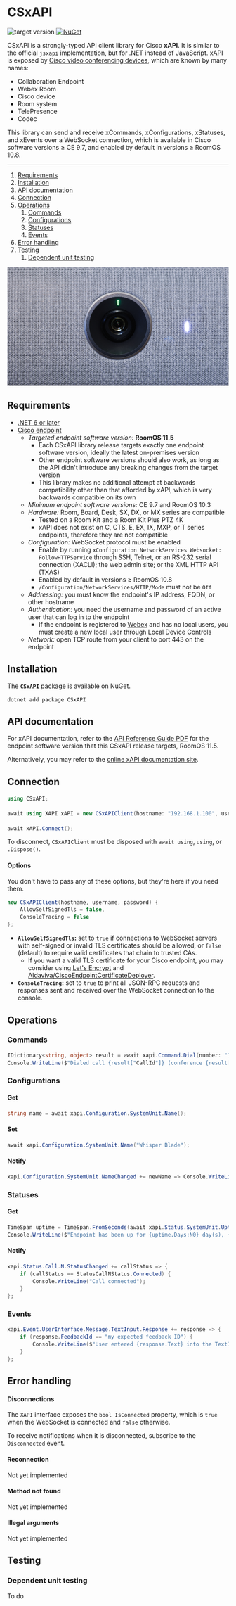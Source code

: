 CSxAPI
===

![target version](https://img.shields.io/badge/target%20version-RoomOS%2011.5-%3B?logo=cisco&logoColor=white) [![NuGet](https://img.shields.io/nuget/v/CSxAPI?logo=nuget)](https://www.nuget.org/packages/csxapi)

CSxAPI is a strongly-typed API client library for Cisco **xAPI**. It is similar to the official [`jsxapi`](https://www.npmjs.com/package/jsxapi) implementation, but for .NET instead of JavaScript. xAPI is exposed by [Cisco video conferencing devices](https://www.cisco.com/c/en/us/products/collaboration-endpoints/collaboration-room-endpoints/index.html), which are known by many names:

- Collaboration Endpoint
- Webex Room
- Cisco device
- Room system
- TelePresence
- Codec

This library can send and receive xCommands, xConfigurations, xStatuses, and xEvents over a WebSocket connection, which is available in Cisco software versions ≥ CE 9.7, and enabled by default in versions ≥ RoomOS 10.8.

----

<!-- MarkdownTOC autolink="true" bracket="round" autoanchor="false" levels="1,2,3" bullets="1." -->

1. [Requirements](#requirements)
1. [Installation](#installation)
1. [API documentation](#api-documentation)
1. [Connection](#connection)
1. [Operations](#operations)
    1. [Commands](#commands)
    1. [Configurations](#configurations)
    1. [Statuses](#statuses)
    1. [Events](#events)
1. [Error handling](#error-handling)
1. [Testing](#testing)
    1. [Dependent unit testing](#dependent-unit-testing)

<!-- /MarkdownTOC -->

![Room Kit](https://raw.githubusercontent.com/Aldaviva/CSxAPI/master/.github/images/readme-header.jpg)


## Requirements
- [.NET 6 or later](https://dotnet.microsoft.com/en-us/download/dotnet)
- [Cisco endpoint](https://www.cisco.com/c/en/us/products/collaboration-endpoints/collaboration-room-endpoints/index.html)
    - *Targeted endpoint software version:* **RoomOS 11.5**
        - Each CSxAPI library release targets exactly one endpoint software version, ideally the latest on-premises version
        - Other endpoint software versions should also work, as long as the API didn't introduce any breaking changes from the target version
        - This library makes no additional attempt at backwards compatibility other than that afforded by xAPI, which is very backwards compatible on its own
    - *Minimum endpoint software versions:* CE 9.7 and RoomOS 10.3
    - *Hardware:* Room, Board, Desk, SX, DX, or MX series are compatible
        - Tested on a Room Kit and a Room Kit Plus PTZ 4K
        - xAPI does not exist on C, CTS, E, EX, IX, MXP, or T series endpoints, therefore they are not compatible
    - *Configuration:* WebSocket protocol must be enabled
        - Enable by running `xConfiguration NetworkServices Websocket: FollowHTTPService` through SSH, Telnet, or an RS-232 serial connection (XACLI); the web admin site; or the XML HTTP API (TXAS)
        - Enabled by default in versions ≥ RoomOS 10.8
        - `/Configuration/NetworkServices/HTTP/Mode` must not be `Off`
    - *Addressing:* you must know the endpoint's IP address, FQDN, or other hostname
    - *Authentication:* you need the username and password of an active user that can log in to the endpoint
        - If the endpoint is registered to [Webex](https://admin.webex.com/devices/search) and has no local users, you must create a new local user through Local Device Controls
    - *Network:* open TCP route from your client to port 443 on the endpoint

## Installation
The [**`CSxAPI`** package](https://www.nuget.org/packages/csxapi) is available on NuGet.

```ps1
dotnet add package CSxAPI
```

## API documentation
For xAPI documentation, refer to the [API Reference Guide PDF](https://www.cisco.com/c/en/us/support/collaboration-endpoints/spark-room-kit-series/products-command-reference-list.html) for the endpoint software version that this CSxAPI release targets, RoomOS 11.5.

Alternatively, you may refer to the [online xAPI documentation site](https://roomos.cisco.com/xapi).

## Connection
```cs
using CSxAPI;

await using XAPI xAPI = new CSxAPIClient(hostname: "192.168.1.100", username: "admin", password: "password123!");

await xAPI.Connect();
```

To disconnect, `CSxAPIClient` must be disposed with `await using`, `using`, or `.Dispose()`.

#### Options

You don't have to pass any of these options, but they're here if you need them.

```cs
new CSxAPIClient(hostname, username, password) {
    AllowSelfSignedTls = false,
    ConsoleTracing = false
};
```

- **`AllowSelfSignedTls`:** set to `true` if connections to WebSocket servers with self-signed or invalid TLS certificates should be allowed, or `false` (default) to require valid certificates that chain to trusted CAs.
    - If you want a valid TLS certificate for your Cisco endpoint, you may consider using [Let's Encrypt](https://letsencrypt.org) and [Aldaviva/CiscoEndpointCertificateDeployer](https://github.com/Aldaviva/CiscoEndpointCertificateDeployer).
- **`ConsoleTracing`:** set to `true` to print all JSON-RPC requests and responses sent and received over the WebSocket connection to the console.

## Operations

### Commands
```cs
IDictionary<string, object> result = await xapi.Command.Dial(number: "10990@bjn.vc");
Console.WriteLine($"Dialed call {result["CallId"]} (conference {result["ConferenceId"]})");
```

### Configurations

#### Get
```cs
string name = await xapi.Configuration.SystemUnit.Name();
```

#### Set
```cs
await xapi.Configuration.SystemUnit.Name("Whisper Blade");
```

#### Notify
```cs
xapi.Configuration.SystemUnit.NameChanged += newName => Console.WriteLine($"System name changed to {newName}");
```

### Statuses

#### Get
```cs
TimeSpan uptime = TimeSpan.FromSeconds(await xapi.Status.SystemUnit.Uptime());
Console.WriteLine($"Endpoint has been up for {uptime.Days:N0} day(s), {uptime.Hours:N0} hour(s), {uptime.Minutes:N0} minute(s), and {uptime.Seconds:N0} second(s).");
```

#### Notify
```cs
xapi.Status.Call.N.StatusChanged += callStatus => {
    if (callStatus == StatusCallNStatus.Connected) {
        Console.WriteLine("Call connected");
    }
};
```

### Events
```cs
xapi.Event.UserInterface.Message.TextInput.Response += response => {
    if (response.FeedbackId == "my expected feedback ID") {
        Console.WriteLine($"User entered {response.Text} into the TextInput dialog");
    }
};
```

## Error handling
#### Disconnections
The `XAPI` interface exposes the `bool IsConnected` property, which is `true` when the WebSocket is connected and `false` otherwise.

To receive notifications when it is disconnected, subscribe to the `Disconnected` event.

#### Reconnection
Not yet implemented

#### Method not found
Not yet implemented

#### Illegal arguments
Not yet implemented

## Testing
### Dependent unit testing
To do 